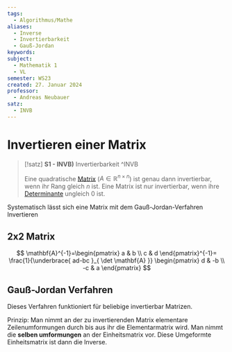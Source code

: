 ```yaml
---
tags:
  - Algorithmus/Mathe
aliases:
  - Inverse
  - Invertierbarkeit
  - Gauß-Jordan
keywords: 
subject:
  - Mathematik 1
  - VL
semester: WS23
created: 27. Januar 2024
professor:
  - Andreas Neubauer
satz:
  - INVB
---
```

 

# Invertieren einer Matrix


> [!satz] **S1 - INVB)** Invertierbarkeit ^INVB
> 
> Eine quadratische [Matrix](Matrix.md) ($A \in \mathbb{R}^{n\times n}$) ist genau dann invertierbar, wenn ihr Rang gleich $n$ ist.
> Eine Matrix ist nur invertierbar, wenn ihre [Determinante](Determinante.md) ungleich 0 ist.


Systematisch lässt sich eine Matrix mit dem Gauß-Jordan-Verfahren Invertieren


## 2x2 Matrix

$$
\mathbf{A}^{-1}=\begin{pmatrix}
a & b \\ c & d
\end{pmatrix}^{-1}= \frac{1}{\underbrace{ ad-bc }_{ \det \mathbf{A} }} \begin{pmatrix}
d & -b \\ -c & a
\end{pmatrix}
$$

## Gauß-Jordan Verfahren

Dieses Verfahren funktioniert für beliebige invertierbar Matrizen.

Prinzip: Man nimmt an der zu invertierenden Matrix elementare Zeilenumformungen durch bis aus ihr die Elementarmatrix wird. Man nimmt die **selben umformungen** an der Einheitsmatrix vor. Diese Umgeformte Einheitsmatrix ist dann die Inverse.